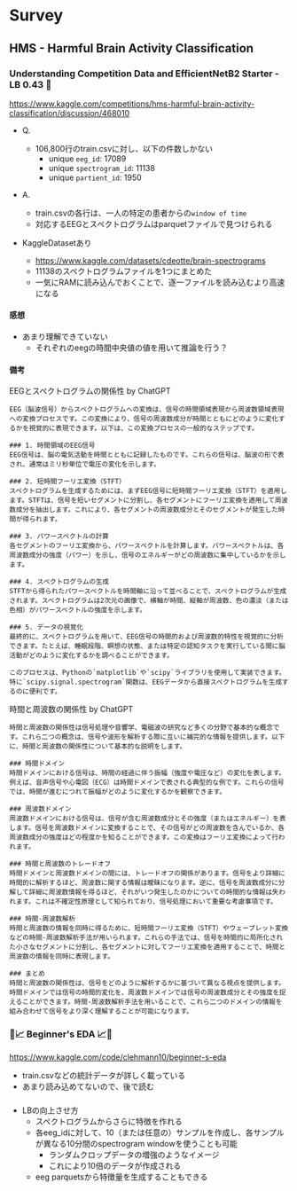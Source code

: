 # Survey

## HMS - Harmful Brain Activity Classification

### Understanding Competition Data and EfficientNetB2 Starter - LB 0.43 🎉

https://www.kaggle.com/competitions/hms-harmful-brain-activity-classification/discussion/468010


- Q.
  - 106,800行のtrain.csvに対し、以下の件数しかない
    - unique `eeg_id`: 17089
    - unique `spectrogram_id`: 11138
    - unique `partient_id`: 1950


- A.
  - train.csvの各行は、一人の特定の患者からの`window of time`
  - 対応するEEGとスペクトログラムはparquetファイルで見つけられる


- KaggleDatasetあり
  - https://www.kaggle.com/datasets/cdeotte/brain-spectrograms
  - 11138のスペクトログラムファイルを1つにまとめた
  - 一気にRAMに読み込んでおくことで、逐一ファイルを読み込むより高速になる

#### 感想

- あまり理解できていない
  - それぞれのeegの時間中央値の値を用いて推論を行う？

#### 備考

EEGとスペクトログラムの関係性 by ChatGPT

```
EEG（脳波信号）からスペクトログラムへの変換は、信号の時間領域表現から周波数領域表現への変換プロセスです。この変換により、信号の周波数成分が時間とともにどのように変化するかを視覚的に表現できます。以下は、この変換プロセスの一般的なステップです。

### 1. 時間領域のEEG信号
EEG信号は、脳の電気活動を時間とともに記録したものです。これらの信号は、脳波の形で表され、通常はミリ秒単位で電圧の変化を示します。

### 2. 短時間フーリエ変換（STFT）
スペクトログラムを生成するためには、まずEEG信号に短時間フーリエ変換（STFT）を適用します。STFTは、信号を短いセグメントに分割し、各セグメントにフーリエ変換を適用して周波数成分を抽出します。これにより、各セグメントの周波数成分とそのセグメントが発生した時間が得られます。

### 3. パワースペクトルの計算
各セグメントのフーリエ変換から、パワースペクトルを計算します。パワースペクトルは、各周波数成分の強度（パワー）を示し、信号のエネルギーがどの周波数に集中しているかを示します。

### 4. スペクトログラムの生成
STFTから得られたパワースペクトルを時間軸に沿って並べることで、スペクトログラムが生成されます。スペクトログラムは2次元の画像で、横軸が時間、縦軸が周波数、色の濃淡（または色相）がパワースペクトルの強度を示します。

### 5. データの視覚化
最終的に、スペクトログラムを用いて、EEG信号の時間的および周波数的特性を視覚的に分析できます。たとえば、睡眠段階、瞑想の状態、または特定の認知タスクを実行している間に脳活動がどのように変化するかを調べることができます。

このプロセスは、Pythonの`matplotlib`や`scipy`ライブラリを使用して実装できます。特に`scipy.signal.spectrogram`関数は、EEGデータから直接スペクトログラムを生成するのに便利です。
```

時間と周波数の関係性 by ChatGPT

```
時間と周波数の関係性は信号処理や音響学、電磁波の研究など多くの分野で基本的な概念です。これら二つの概念は、信号や波形を解析する際に互いに補完的な情報を提供します。以下に、時間と周波数の関係性について基本的な説明をします。

### 時間ドメイン
時間ドメインにおける信号は、時間の経過に伴う振幅（強度や電圧など）の変化を表します。例えば、音声信号や心電図（ECG）は時間ドメインで表される典型的な例です。これらの信号では、時間が進むにつれて振幅がどのように変化するかを観察できます。

### 周波数ドメイン
周波数ドメインにおける信号は、信号が含む周波数成分とその強度（またはエネルギー）を表します。信号を周波数ドメインに変換することで、その信号がどの周波数を含んでいるか、各周波数成分の強度はどの程度かを知ることができます。この変換はフーリエ変換によって行われます。

### 時間と周波数のトレードオフ
時間ドメインと周波数ドメインの間には、トレードオフの関係があります。信号をより詳細に時間的に解析するほど、周波数に関する情報は曖昧になります。逆に、信号を周波数成分に分解して詳細に周波数情報を得るほど、それがいつ発生したのかについての時間的な情報は失われます。これは不確定性原理として知られており、信号処理において重要な考慮事項です。

### 時間-周波数解析
時間と周波数の情報を同時に得るために、短時間フーリエ変換（STFT）やウェーブレット変換などの時間-周波数解析手法が用いられます。これらの手法では、信号を時間的に局所化された小さなセグメントに分割し、各セグメントに対してフーリエ変換を適用することで、時間と周波数の情報を同時に表現します。

### まとめ
時間と周波数の関係性は、信号をどのように解析するかに基づいて異なる視点を提供します。時間ドメインでは信号の時間的変化を、周波数ドメインでは信号の周波数成分とその強度を捉えることができます。時間-周波数解析手法を用いることで、これら二つのドメインの情報を組み合わせて信号をより深く理解することが可能になります。
```

### 🧠📈 Beginner's EDA 📈🧠

https://www.kaggle.com/code/clehmann10/beginner-s-eda

- train.csvなどの統計データが詳しく載っている
- あまり読み込めてないので、後で読む


###

- LBの向上させ方
  - スペクトログラムからさらに特徴を作れる
  - 各eeg_idに対して、10（または任意の）サンプルを作成し、各サンプルが異なる10分間のspectrogram windowを使うことも可能
    - ランダムクロップデータの増強のようなイメージ
    - これにより10倍のデータが作成される
  - eeg parquetsから特徴量を生成することもできる

